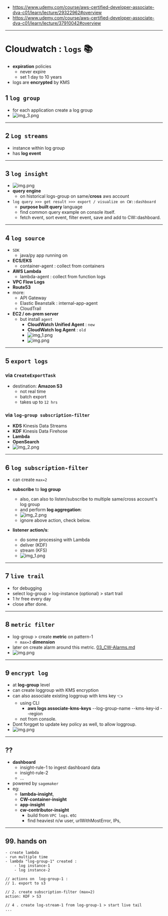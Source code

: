 - https://www.udemy.com/course/aws-certified-developer-associate-dva-c01/learn/lecture/29322962#overview
- https://www.udemy.com/course/aws-certified-developer-associate-dva-c01/learn/lecture/37910042#overview
--- 
# Cloudwatch : `logs` :books:
- **expiration** policies
  - never expire
  - set 1 day to 10 years
- logs are **encrypted** by KMS

## 1 `log group`
- for each application create a log group
- ![img_3.png](../99_img/cw/cw-1/img_3.png)

---
## 2 `Log streams`
- instance within log group
- has **log event**

---
## 3 `log insight`
- ![img.png](../99_img/cw/cw-1/img.png)
- **query engine**
  - on historical logs-group on same/**cross**  aws account
- `log query >>> get result >>> export / visualize on CW::dashboard`
  - **purpose built query** language
  - find common query example on console itself.
  - fetch event, sort event, filter event, save and add to CW::dashboard.

---
## 4 `log source`
- `SDK`
  - java/py app running on
- **ECS/EKS**
  - container-agent : collect from containers
- **AWS Lambda**
  - lambda-agent : collect from function logs 
- **VPC Flow Logs**
- **Route53** 
- more:
  - API Gateway
  - Elastic Beanstalk : internal-app-agent
  - CloudTrail 
- **EC2 / on-prem server**
  - but install `agent`
    - **CloudWatch Unified Agent** : `new`
    - **CloudWatch log Agent** : `old`
    - ![img_1.png](../99_img/dva/monitor/img_1.png)
    - ![img.png](../99_img/dva/monitor/img.png)

---
## 5 `export logs`
### via `CreateExportTask`
- destination: **Amazon S3**
  - not real time
  - batch export
  - takes up to `12 hrs`

### via `log-group subscription-filter`
- **KDS** Kinesis Data Streams
- **KDF** Kinesis Data Firehose
- **Lambda**
- **OpenSearch**
- ![img_2.png](../99_img/cw/cw-1/2/img_2.png)

---
## 6 `log subscription-filter`
- can create `max=2`
- **subscribe** to **log group**
  - also, can also to listen/subscribe to multiple same/cross account's log group 
  - and perform **log aggregation**:
  - ![img_2.png](../99_img/cw/cw-1/img_2.png)
  - ignore above action, check below.
  
- **listener action/s**:
  - do some processing with Lambda
  - deliver (KDF)
  - stream (KFS)
  - ![img_1.png](../99_img/cw/cw-1/img_1.png)

--- 
## 7 `live trail`
- for debugging
- select log-group > log-instance (optional) > start trail
- 1 hr free every day
- close after done.

--- 
## 8 `metric filter`
- log-group > create **metric** on pattern-1
  - `max=3` **dimension**
- later on create alarm around this metric. [03_CW-Alarms.md](03_CW-Alarms.md)
- ![img.png](../99_img/dva/monitor/img3.png)

--- 
## 9 `encrypt log`
- at **log-group** level
- can create loggroup with KMS encryption
- can also associate existing loggroup with kms key :point_left:
  - using CLI
    - **aws logs associate-kms-keys** --log-group-name --kms-key-id --region
  - not from console.
- Dont forgget to update key policy as well, to allow loggroup.
- ![img.png](img.png)

--- 
## ??
- **dashboard**
  - insight-rule-1 to ingest dashboard data
  - insight-rule-2
  - ...
- powered by `sagemaker`
- eg:
  - **lambda-insight**,
  - **CW-container-insight**
  - **app-insight**
  - **cw-contributor-insight**
    - build from `VPC logs`. etc
    - find heaviest n/w user, urlWithMostError, IPs,

---
## 99. hands on
```
- create lambda 
- run multiple time
- lambda "log-group-1" created :
    - log instance-1
    - log instance-2
    
// actions on  log-group-1 :
// 1. export to s3

// 2. create subscription-filter (max=2)
action: KDF > S3
    
// 4 . create log-stream-1 from log-group-1 > start live tail
...
```